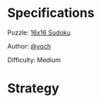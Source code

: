# Specifications

Puzzle: [16x16 Sudoku](https://www.codingame.com/training/medium/16x16-sudoku)

Author: [@yoch](https://www.codingame.com/profile/14a6f9fb972f723d06789c969370ff2e7411725)

Difficulty: Medium

# Strategy
